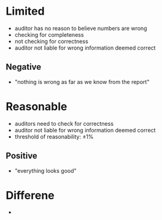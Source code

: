 # Limited
- auditor has no reason to believe numbers are wrong
- checking for completeness
- not checking for correctness
- auditor not liable for wrong information deemed correct

## Negative
- "nothing is wrong as far as we know from the report"

# Reasonable
- auditors need to check for correctness
- auditor not liable for wrong information deemed correct
- threshold of reasonability: $\pm 1\%$

## Positive
- "everything looks good"

# Differene
- 
